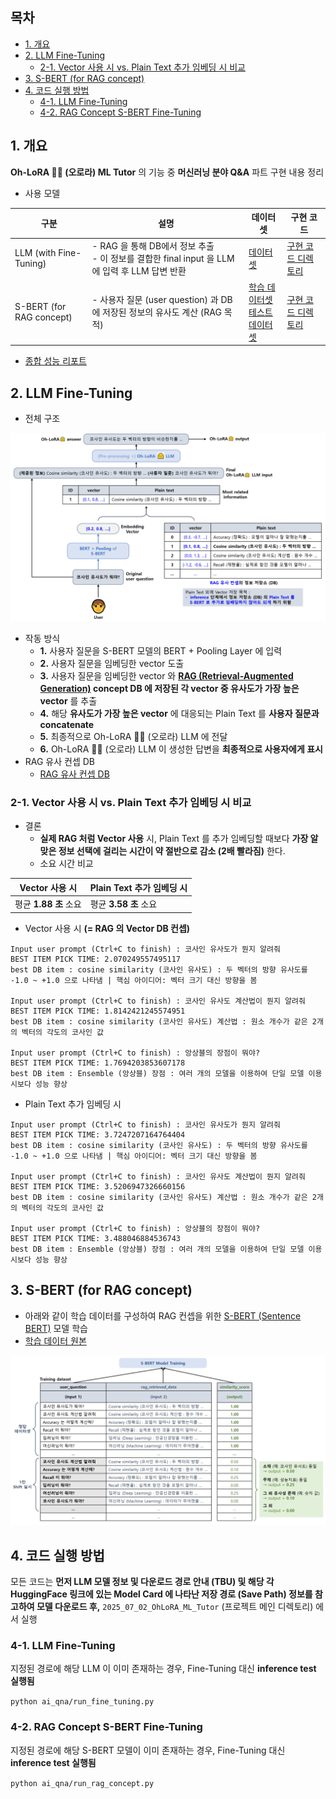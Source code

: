 
## 목차

* [1. 개요](#1-개요)
* [2. LLM Fine-Tuning](#2-llm-fine-tuning)
  * [2-1. Vector 사용 시 vs. Plain Text 추가 임베딩 시 비교](#2-1-vector-사용-시-vs-plain-text-추가-임베딩-시-비교) 
* [3. S-BERT (for RAG concept)](#3-s-bert-for-rag-concept)
* [4. 코드 실행 방법](#4-코드-실행-방법)
  * [4-1. LLM Fine-Tuning](#4-1-llm-fine-tuning)
  * [4-2. RAG Concept S-BERT Fine-Tuning](#4-2-rag-concept-s-bert-fine-tuning)

## 1. 개요

**Oh-LoRA 👱‍♀️ (오로라) ML Tutor** 의 기능 중 **머신러닝 분야 Q&A** 파트 구현 내용 정리

* 사용 모델

| 구분                       | 설명                                                                      | 데이터셋                                                                                         | 구현 코드                     |
|--------------------------|-------------------------------------------------------------------------|----------------------------------------------------------------------------------------------|---------------------------|
| LLM (with Fine-Tuning)   | - RAG 을 통해 DB에서 정보 추출<br>- 이 정보를 결합한 final input 을 LLM 에 입력 후 LLM 답변 반환 | [데이터셋](fine_tuning_dataset/SFT_final.csv)                                                    | [구현 코드 디렉토리](fine_tuning) |
| S-BERT (for RAG concept) | - 사용자 질문 (user question) 과 DB 에 저장된 정보의 유사도 계산 (RAG 목적)                 | [학습 데이터셋](rag_sbert/dataset/train_final.csv)<br>[테스트 데이터셋](rag_sbert/dataset/test_final.csv) | [구현 코드 디렉토리](rag_sbert)   |

* [종합 성능 리포트](comprehensive_report.md)

## 2. LLM Fine-Tuning

* 전체 구조

![image](../../images/250702_1.PNG)

* 작동 방식
  * **1.** 사용자 질문을 S-BERT 모델의 BERT + Pooling Layer 에 입력
  * **2.** 사용자 질문을 임베딩한 vector 도출
  * **3.** 사용자 질문을 임베딩한 vector 와 **[RAG (Retrieval-Augmented Generation)](https://github.com/WannaBeSuperteur/AI-study/blob/main/AI%20Basics/LLM%20Basics/LLM_%EA%B8%B0%EC%B4%88_RAG.md) concept DB 에 저장된 각 vector 중 유사도가 가장 높은 vector** 를 추출
  * **4.** 해당 **유사도가 가장 높은 vector** 에 대응되는 Plain Text 를 **사용자 질문과 concatenate**
  * **5.** 최종적으로 Oh-LoRA 👱‍♀️ (오로라) LLM 에 전달
  * **6.** Oh-LoRA 👱‍♀️ (오로라) LLM 이 생성한 답변을 **최종적으로 사용자에게 표시**
* RAG 유사 컨셉 DB
  * [RAG 유사 컨셉 DB](rag_sbert/db/rag_data_text.csv)

### 2-1. Vector 사용 시 vs. Plain Text 추가 임베딩 시 비교

* 결론
  * **실제 RAG 처럼 Vector 사용** 시, Plain Text 를 추가 임베딩할 때보다 **가장 알맞은 정보 선택에 걸리는 시간이 약 절반으로 감소 (2배 빨라짐)** 한다.
  * 소요 시간 비교

| Vector 사용 시      | Plain Text 추가 임베딩 시 |
|------------------|---------------------|
| 평균 **1.88 초** 소요 | 평균 **3.58 초** 소요    |

* Vector 사용 시 **(= RAG 의 Vector DB 컨셉)**

```
Input user prompt (Ctrl+C to finish) : 코사인 유사도가 뭔지 알려줘 
BEST ITEM PICK TIME: 2.070249557495117
best DB item : cosine similarity (코사인 유사도) : 두 벡터의 방향 유사도를 -1.0 ~ +1.0 으로 나타냄 | 핵심 아이디어: 벡터 크기 대신 방향을 봄

Input user prompt (Ctrl+C to finish) : 코사인 유사도 계산법이 뭔지 알려줘 
BEST ITEM PICK TIME: 1.8142421245574951
best DB item : cosine similarity (코사인 유사도) 계산법 : 원소 개수가 같은 2개의 벡터의 각도의 코사인 값

Input user prompt (Ctrl+C to finish) : 앙상블의 장점이 뭐야?
BEST ITEM PICK TIME: 1.7694203853607178
best DB item : Ensemble (앙상블) 장점 : 여러 개의 모델을 이용하여 단일 모델 이용 시보다 성능 향상
```

* Plain Text 추가 임베딩 시

```
Input user prompt (Ctrl+C to finish) : 코사인 유사도가 뭔지 알려줘 
BEST ITEM PICK TIME: 3.7247207164764404
best DB item : cosine similarity (코사인 유사도) : 두 벡터의 방향 유사도를 -1.0 ~ +1.0 으로 나타냄 | 핵심 아이디어: 벡터 크기 대신 방향을 봄

Input user prompt (Ctrl+C to finish) : 코사인 유사도 계산법이 뭔지 알려줘 
BEST ITEM PICK TIME: 3.5206947326660156
best DB item : cosine similarity (코사인 유사도) 계산법 : 원소 개수가 같은 2개의 벡터의 각도의 코사인 값

Input user prompt (Ctrl+C to finish) : 앙상블의 장점이 뭐야?
BEST ITEM PICK TIME: 3.488046884536743
best DB item : Ensemble (앙상블) 장점 : 여러 개의 모델을 이용하여 단일 모델 이용 시보다 성능 향상
```

## 3. S-BERT (for RAG concept)

* 아래와 같이 학습 데이터를 구성하여 RAG 컨셉을 위한 [S-BERT (Sentence BERT)](https://github.com/WannaBeSuperteur/AI-study/blob/main/Natural%20Language%20Processing/Basics_BERT%2C%20SBERT%20%EB%AA%A8%EB%8D%B8.md#sbert-%EB%AA%A8%EB%8D%B8) 모델 학습
* [학습 데이터 원본](rag_sbert/dataset/train_final.csv)

![image](../../images/250702_2.PNG)

## 4. 코드 실행 방법

모든 코드는 **먼저 LLM 모델 정보 및 다운로드 경로 안내 (TBU) 및 해당 각 HuggingFace 링크에 있는 Model Card 에 나타난 저장 경로 (Save Path) 정보를 참고하여 모델 다운로드 후,** ```2025_07_02_OhLoRA_ML_Tutor``` (프로젝트 메인 디렉토리) 에서 실행

### 4-1. LLM Fine-Tuning

지정된 경로에 해당 LLM 이 이미 존재하는 경우, Fine-Tuning 대신 **inference test 실행됨**

```python ai_qna/run_fine_tuning.py```

### 4-2. RAG Concept S-BERT Fine-Tuning

지정된 경로에 해당 S-BERT 모델이 이미 존재하는 경우, Fine-Tuning 대신 **inference test 실행됨**

```python ai_qna/run_rag_concept.py```
